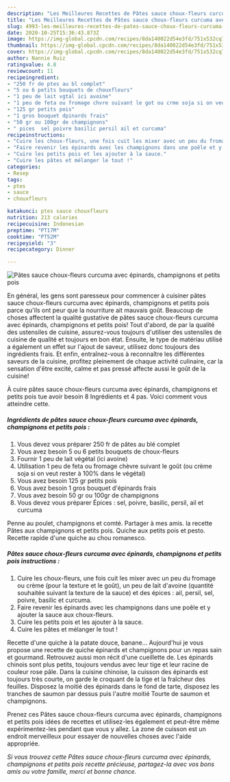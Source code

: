 ```yaml
---
description: "Les Meilleures Recettes de Pâtes sauce choux-fleurs curcuma avec épinards, champignons et petits pois"
title: "Les Meilleures Recettes de Pâtes sauce choux-fleurs curcuma avec épinards, champignons et petits pois"
slug: 4993-les-meilleures-recettes-de-pates-sauce-choux-fleurs-curcuma-avec-epinards-champignons-et-petits-pois
date: 2020-10-25T15:36:43.873Z
image: https://img-global.cpcdn.com/recipes/8da140022d54e3fd/751x532cq70/pates-sauce-choux-fleurs-curcuma-avec-epinards-champignons-et-petits-pois-photo-principale-de-la-recette.jpg
thumbnail: https://img-global.cpcdn.com/recipes/8da140022d54e3fd/751x532cq70/pates-sauce-choux-fleurs-curcuma-avec-epinards-champignons-et-petits-pois-photo-principale-de-la-recette.jpg
cover: https://img-global.cpcdn.com/recipes/8da140022d54e3fd/751x532cq70/pates-sauce-choux-fleurs-curcuma-avec-epinards-champignons-et-petits-pois-photo-principale-de-la-recette.jpg
author: Nannie Ruiz
ratingvalue: 4.8
reviewcount: 11
recipeingredient:
- "250 fr de ptes au bl complet"
- "5 ou 6 petits bouquets de chouxfleurs"
- "1 peu de lait vgtal ici avoine"
- "1 peu de feta ou fromage chvre suivant le got ou crme soja si on veut rester  100 dans le vgtal"
- "125 gr petits pois"
- "1 gros bouquet dpinards frais"
- "50 gr ou 100gr de champignons"
- " pices  sel poivre basilic persil ail et curcuma"
recipeinstructions:
- "Cuire les choux-fleurs, une fois cuit les mixer avec un peu du fromage ou crème (pour la texture et le goût), un peu de lait d&#39;avoine (quantité souhaitée suivant la texture de la sauce) et des épices : ail, persil, sel, poivre, basilic et curcuma."
- "Faire revenir les épinards avec les champignons dans une poêle et y ajouter la sauce aux choux-fleurs."
- "Cuire les petits pois et les ajouter à la sauce."
- "Cuire les pâtes et mélanger le tout !"
categories:
- Resep
tags:
- ptes
- sauce
- chouxfleurs

katakunci: ptes sauce chouxfleurs 
nutrition: 213 calories
recipecuisine: Indonesian
preptime: "PT17M"
cooktime: "PT52M"
recipeyield: "3"
recipecategory: Dinner

---
```



![Pâtes sauce choux-fleurs curcuma avec épinards, champignons et petits pois](https://img-global.cpcdn.com/recipes/8da140022d54e3fd/751x532cq70/pates-sauce-choux-fleurs-curcuma-avec-epinards-champignons-et-petits-pois-photo-principale-de-la-recette.jpg)

En général, les gens sont paresseux pour commencer à cuisiner pâtes sauce choux-fleurs curcuma avec épinards, champignons et petits pois parce qu'ils ont peur que la nourriture ait mauvais goût. Beaucoup de choses affectent la qualité gustative de pâtes sauce choux-fleurs curcuma avec épinards, champignons et petits pois! Tout d'abord, de par la qualité des ustensiles de cuisine, assurez-vous toujours d'utiliser des ustensiles de cuisine de qualité et toujours en bon état. Ensuite, le type de matériau utilisé a également un effet sur l'ajout de saveur, utilisez donc toujours des ingrédients frais. Et enfin, entraînez-vous à reconnaître les différentes saveurs de la cuisine, profitez pleinement de chaque activité culinaire, car la sensation d'être excité, calme et pas pressé affecte aussi le goût de la cuisine!

<!--inarticleads1-->

À cuire pâtes sauce choux-fleurs curcuma avec épinards, champignons et petits pois tue avoir besoin 8 Ingrédients et 4 pas. Voici comment vous atteindre cette.

##### Ingrédients de pâtes sauce choux-fleurs curcuma avec épinards, champignons et petits pois :

1. Vous devez vous préparer 250 fr de pâtes au blé complet
1. Vous avez besoin 5 ou 6 petits bouquets de choux-fleurs
1. Fournir 1 peu de lait végétal (ici avoine)
1. Utilisation 1 peu de feta ou fromage chèvre suivant le goût (ou crème soja si on veut rester à 100% dans le végétal)
1. Vous avez besoin 125 gr petits pois
1. Vous avez besoin 1 gros bouquet d&#39;épinards frais
1. Vous avez besoin 50 gr ou 100gr de champignons
1. Vous devez vous préparer  Épices : sel, poivre, basilic, persil, ail et curcuma


Penne au poulet, champignons et comté. Partager à mes amis. la recette Pâtes aux champignons et petits pois. Quiche aux petits pois et pesto. Recette rapide d&#39;une quiche au chou romanesco. 

<!--inarticleads2-->

##### Pâtes sauce choux-fleurs curcuma avec épinards, champignons et petits pois instructions :

1. Cuire les choux-fleurs, une fois cuit les mixer avec un peu du fromage ou crème (pour la texture et le goût), un peu de lait d&#39;avoine (quantité souhaitée suivant la texture de la sauce) et des épices : ail, persil, sel, poivre, basilic et curcuma.
1. Faire revenir les épinards avec les champignons dans une poêle et y ajouter la sauce aux choux-fleurs.
1. Cuire les petits pois et les ajouter à la sauce.
1. Cuire les pâtes et mélanger le tout !


Recette d&#39;une quiche à la patate douce, banane… Aujourd&#39;hui je vous propose une recette de quiche épinards et champignons pour un repas sain et gourmand. Retrouvez aussi mon récit d&#39;une cueillette de. Les épinards chinois sont plus petits, toujours vendus avec leur tige et leur racine de couleur rose pâle. Dans la cuisine chinoise, la cuisson des épinards est toujours très courte, on garde le croquant de la tige et la fraîcheur des feuilles. Disposez la moitié des épinards dans le fond de tarte, disposez les tranches de saumon par dessus puis l&#39;autre moitié Tourte de saumon et champignons. 

<!--inarticleads1-->

<p>
Prenez ces Pâtes sauce choux-fleurs curcuma avec épinards, champignons et petits pois idées de recettes et utilisez-les également et peut-être même expérimentez-les pendant que vous y allez. La zone de cuisson est un endroit merveilleux pour essayer de nouvelles choses avec l'aide appropriée.
</p>

<p>
<i>Si vous trouvez cette Pâtes sauce choux-fleurs curcuma avec épinards, champignons et petits pois recette précieuse, partagez-la avec vos bons amis ou votre famille, merci et bonne chance.</i>
</p>
